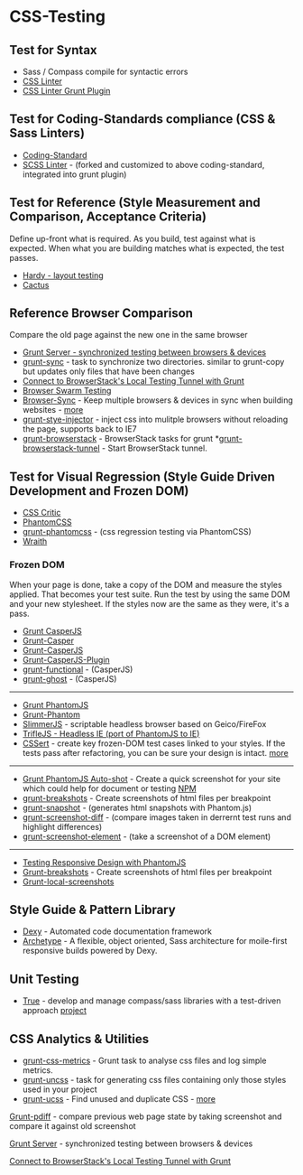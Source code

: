 CSS-Testing
===========

## Test for Syntax

  * Sass / Compass compile for syntactic errors
  * [CSS Linter](http://csslint.net/)
  * [CSS Linter Grunt Plugin](https://github.com/gruntjs/grunt-contrib-csslint)


## Test for Coding-Standards compliance (CSS & Sass Linters)

  * [Coding-Standard](https://github.com/kwaledesign/Coding-Standard)
  * [SCSS Linter](https://github.com/causes/scss-lint) - (forked and customized to above coding-standard, integrated into grunt plugin)


## Test for Reference (Style Measurement and Comparison, Acceptance Criteria)

Define up-front what is required. As you build, test against what is expected. When what you are building matches what is expected, the test passes.

  * [Hardy - layout testing](http://hardy.io/)
  * [Cactus](https://github.com/winston/cactus)


## Reference Browser Comparison

Compare the old page against the new one in the same browser
 
  * [Grunt Server - synchronized testing between browsers & devices](http://blog.mattbailey.co/post/50337824984/grunt-synchronised-testing-between-browsers-devices)
  * [grunt-sync](https://npmjs.org/package/grunt-sync) - task to synchronize two directories. similar to grunt-copy but updates only files that have been changes
  * [Connect to BrowserStack's Local Testing Tunnel with Grunt](http://raddevon.com/blog/2013/10/connect-to-browserstacks-local-testing-tunnel-with-grunt/)
  * [Browser Swarm Testing](http://www.browserswarm.com/)
  * [Browser-Sync](https://github.com/shakyShane/browser-sync) - Keep multiple browsers & devices in sync when building websites - [more](http://css-tricks.com/cross-browser-css-injection/)
  * [grunt-stye-injector](https://npmjs.org/package/grunt-style-injector) - inject css into mulitple browsers without reloading the page, supports back to IE7
  * [grunt-browserstack](https://npmjs.org/package/grunt-browserstack) - BrowserStack tasks for grunt
  *[grunt-browserstack-tunnel](https://npmjs.org/package/grunt-browserstack-tunnel) - Start BrowserStack tunnel.


## Test for Visual Regression (Style Guide Driven Development and Frozen DOM)

  * [CSS Critic](http://cburgmer.github.io/csscritic/)
  * [PhantomCSS](https://github.com/Huddle/PhantomCSS)
  * [grunt-phantomcss](https://npmjs.org/package/grunt-phantomcss) - (css regression testing via PhantomCSS)
  * [Wraith](http://responsivenews.co.uk/post/56884056177/wraith)


### Frozen DOM

When your page is done, take a copy of the DOM and measure the styles applied. That becomes your test suite. Run the test by using the same DOM and your new stylesheet. If the styles now are the same as they were, it's a pass.

  * [Grunt CasperJS](https://github.com/ronaldlokers/grunt-casperjs/)
  * [Grunt-Casper](https://npmjs.org/package/grunt-casper)
  * [Grunt-CasperJS](https://npmjs.org/package/grunt-casperjs)
  * [Grunt-CasperJS-Plugin](https://npmjs.org/package/grunt-casperjs-plugin)
  * [grunt-functional](https://npmjs.org/package/grunt-functional) - (CasperJS)
  * [grunt-ghost](https://npmjs.org/package/grunt-ghost) - (CasperJS)

---

  * [Grunt PhantomJS](https://github.com/gruntjs/grunt-lib-phantomjs)
  * [Grunt-Phantom](https://github.com/behrang/grunt-phantom)
  * [SlimmerJS](http://slimerjs.org/) - scriptable headless browser based on Geico/FireFox
  * [TrifleJS - Headless IE (port of PhantomJS to IE)](https://github.com/sdesalas/trifleJS)
  * [CSSert](http://thingsinjars.github.io/cssert/) - create key frozen-DOM test cases linked to your styles. If the tests pass after refactoring, you can be sure your design is intact. [more](http://thingsinjars.com/post/438/cssert--like-assert-but-with-css-at-the-front/)

---

  * [Grunt PhantomJS Auto-shot](https://github.com/Ferrari/grunt-autoshot) - Create a quick screenshot for your site which could help for document or testing [NPM](https://npmjs.org/package/grunt-autoshot)
  * [grunt-breakshots](https://npmjs.org/package/grunt-breakshots) - Create screenshots of html files per breakpoint
  * [grunt-snapshot](https://npmjs.org/package/grunt-snapshot) - (generates html snapshots with Phantom.js)
  * [grunt-screenshot-diff](https://npmjs.org/package/grunt-screenshot-diff) - (compare images taken in derrernt test runs and highlight differences)
  * [grunt-screenshot-element](https://npmjs.org/package/grunt-screenshot-element) - (take a screenshot of a DOM element)

---

  * [Testing Responsive Design with PhantomJS](http://daker.me/2013/07/testing-your-responsive-design-with-phantomjs.html)
  * [Grunt-breakshots](https://npmjs.org/package/grunt-breakshots) - Create screenshots of html files per breakpoint
  * [Grunt-local-screenshots](https://npmjs.org/package/grunt-localscreenshots)


## Style Guide & Pattern Library

  * [Dexy](https://dexy.it) - Automated code documentation framework
  * [Archetype](https://github.com/kwaledesign/Archetype) - A flexible, object oriented, Sass architecture for moile-first responsive builds powered by Dexy.


## Unit Testing

  * [True](https://rubygems.org/gems/true) - develop and manage compass/sass libraries with a test-driven approach [project](http://eric.andmeyer.com/true/)


## CSS Analytics & Utilities

  * [grunt-css-metrics](https://npmjs.org/package/grunt-css-metrics) - Grunt task to analyse css files and log simple metrics.
  * [grunt-uncss](https://npmjs.org/package/grunt-uncss) - task for generating css files containing only those styles used in your project
  * [grunt-ucss](https://npmjs.org/package/grunt-ucss) - Find unused and duplicate CSS - [more](https://github.com/operasoftware/ucss)


[Grunt-pdiff](https://npmjs.org/package/grunt-pdiff) - compare previous web page state by taking screenshot and compare it against old screenshot

[Grunt Server](http://blog.mattbailey.co/post/50337824984/grunt-synchronised-testing-between-browsers-devices) - synchronized testing between browsers & devices

[Connect to BrowserStack's Local Testing Tunnel with Grunt](http://raddevon.com/blog/2013/10/connect-to-browserstacks-local-testing-tunnel-with-grunt/)


